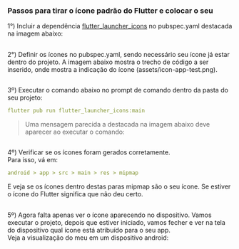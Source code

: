 ### Passos para tirar o ícone padrão do Flutter e colocar o seu

1°) Incluir a dependência [flutter_launcher_icons](https://pub.dev/packages/flutter_launcher_icons) no pubspec.yaml destacada na imagem abaixo:  
##
2°) Definir os ícones no pubspec.yaml, sendo necessário seu ícone já estar dentro do projeto. A imagem abaixo mostra o trecho de código a ser inserido, onde mostra a indicação do ícone (assets/icon-app-test.png).  
##
3º) Executar o comando abaixo no prompt de comando dentro da pasta do seu projeto:
```yaml
flutter pub run flutter_launcher_icons:main
```
> Uma mensagem parecida a destacada na imagem abaixo deve aparecer ao executar o comando:  

##
4º) Verificar se os ícones foram gerados corretamente.  
Para isso, vá em:
```yaml
android > app > src > main > res > mipmap
```
E veja se os ícones dentro destas paras mipmap são o seu ícone. Se estiver o ícone do Flutter significa que não deu certo.  
##
5º) Agora falta apenas ver o ícone aparecendo no dispositivo. Vamos executar o projeto, depois que estiver iniciado, vamos fecher e ver na tela do dispositivo qual ícone está atribuído para o seu app.  
Veja a visualização do meu em um dispositivo android: